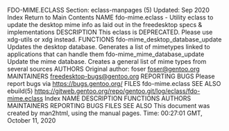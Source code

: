FDO-MIME.ECLASS
Section: eclass-manpages (5)
Updated: Sep 2020
Index Return to Main Contents
NAME
fdo-mime.eclass - Utility eclass to update the desktop mime info as laid out in the freedesktop specs & implementations
DESCRIPTION
This eclass is DEPRECATED. Please use xdg-utils or xdg instead.
FUNCTIONS
fdo-mime_desktop_database_update
Updates the desktop database. Generates a list of mimetypes linked to applications that can handle them
fdo-mime_mime_database_update
Update the mime database. Creates a general list of mime types from several sources
AUTHORS
Original author: foser <foser@gentoo.org>
MAINTAINERS
freedesktop-bugs@gentoo.org
REPORTING BUGS
Please report bugs via https://bugs.gentoo.org/
FILES
fdo-mime.eclass
SEE ALSO
ebuild(5)
https://gitweb.gentoo.org/repo/gentoo.git/log/eclass/fdo-mime.eclass
Index
NAME
DESCRIPTION
FUNCTIONS
AUTHORS
MAINTAINERS
REPORTING BUGS
FILES
SEE ALSO
This document was created by man2html, using the manual pages.
Time: 00:27:01 GMT, October 11, 2020